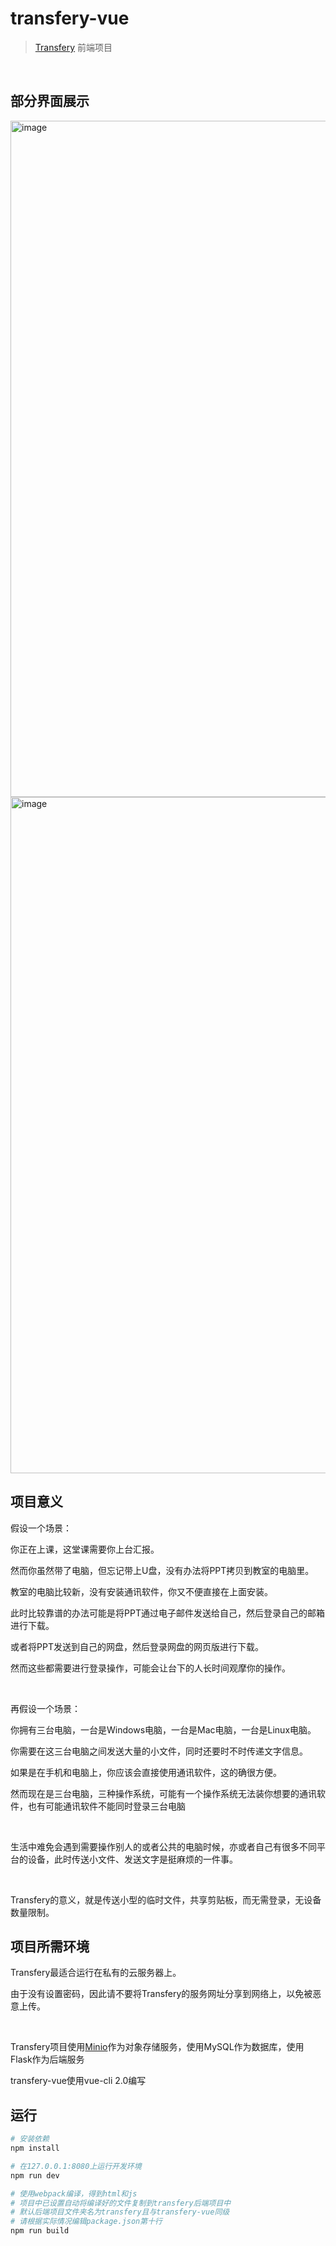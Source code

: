 # transfery-vue

> <a href="https://github.com/hlf20010508/transfery.git">Transfery</a> 前端项目

<br/>

## 部分界面展示
<img width="1082" alt="image" src="https://user-images.githubusercontent.com/76218469/176151027-c40cc300-7c22-42c5-9da8-2984066a8b99.png">
<img width="1082" alt="image" src="https://user-images.githubusercontent.com/76218469/176152167-abc40d1f-26d6-4b19-8438-519ff1c774a1.png">

<br/>

## 项目意义

假设一个场景：

你正在上课，这堂课需要你上台汇报。

然而你虽然带了电脑，但忘记带上U盘，没有办法将PPT拷贝到教室的电脑里。

教室的电脑比较新，没有安装通讯软件，你又不便直接在上面安装。

此时比较靠谱的办法可能是将PPT通过电子邮件发送给自己，然后登录自己的邮箱进行下载。

或者将PPT发送到自己的网盘，然后登录网盘的网页版进行下载。

然而这些都需要进行登录操作，可能会让台下的人长时间观摩你的操作。

<br/>

再假设一个场景：

你拥有三台电脑，一台是Windows电脑，一台是Mac电脑，一台是Linux电脑。

你需要在这三台电脑之间发送大量的小文件，同时还要时不时传递文字信息。

如果是在手机和电脑上，你应该会直接使用通讯软件，这的确很方便。

然而现在是三台电脑，三种操作系统，可能有一个操作系统无法装你想要的通讯软件，也有可能通讯软件不能同时登录三台电脑

<br/>

生活中难免会遇到需要操作别人的或者公共的电脑时候，亦或者自己有很多不同平台的设备，此时传送小文件、发送文字是挺麻烦的一件事。

<br/>

Transfery的意义，就是传送小型的临时文件，共享剪贴板，而无需登录，无设备数量限制。

## 项目所需环境

Transfery最适合运行在私有的云服务器上。

由于没有设置密码，因此请不要将Transfery的服务网址分享到网络上，以免被恶意上传。

<br/>

Transfery项目使用<a href="https://github.com/minio/minio.git">Minio</a>作为对象存储服务，使用MySQL作为数据库，使用Flask作为后端服务

transfery-vue使用vue-cli 2.0编写

## 运行

``` bash
# 安装依赖
npm install

# 在127.0.0.1:8080上运行开发环境
npm run dev

# 使用webpack编译，得到html和js
# 项目中已设置自动将编译好的文件复制到transfery后端项目中
# 默认后端项目文件夹名为transfery且与transfery-vue同级
# 请根据实际情况编辑package.json第十行
npm run build

